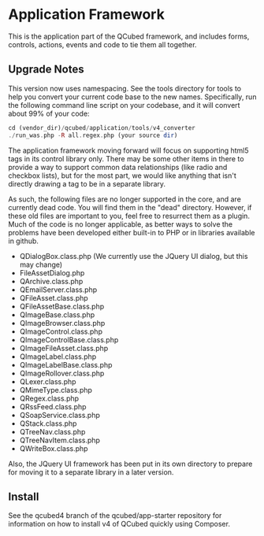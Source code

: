 # Application Framework
This is the application part of the QCubed framework, and includes forms, controls,
actions, events and code to tie them all together.

## Upgrade Notes
This version now uses namespacing. See the tools directory for tools to help you
convert your current code base to the new names. Specifically, run the following command line script
on your codebase, and it will convert about 99% of your code:

```php
cd (vendor_dir)/qcubed/application/tools/v4_converter
./run_was.php -R all.regex.php (your source dir)
```


The application framework moving forward will focus on supporting html5 tags in its 
control library only. There may be some other items in there to provide a way to support
common data relationships (like radio and checkbox lists), but for the most part, we
would like anything that isn't directly drawing a tag to be in a separate library.

As such, the following files are no longer supported in the core, and are currently dead
code. You will find them in the "dead" directory. 
However, if these old files are important to you, feel free to resurrect them
as a plugin. Much of the code is no longer applicable, as better ways to solve the problems
have been developed either built-in to PHP or in libraries available in github.

* QDialogBox.class.php (We currently use the JQuery UI dialog, but this may change)
* FileAssetDialog.php
* QArchive.class.php
* QEmailServer.class.php
* QFileAsset.class.php
* QFileAssetBase.class.php
* QImageBase.class.php
* QImageBrowser.class.php
* QImageControl.class.php
* QImageControlBase.class.php
* QImageFileAsset.class.php
* QImageLabel.class.php
* QImageLabelBase.class.php
* QImageRollover.class.php
* QLexer.class.php
* QMimeType.class.php
* QRegex.class.php
* QRssFeed.class.php
* QSoapService.class.php
* QStack.class.php
* QTreeNav.class.php
* QTreeNavItem.class.php
* QWriteBox.class.php

Also, the JQuery UI framework has been put in its own directory to prepare
for moving it to a separate library in a later version.

## Install
See the qcubed4 branch of the qcubed/app-starter repository for information on how to install v4 of QCubed quickly using Composer.



